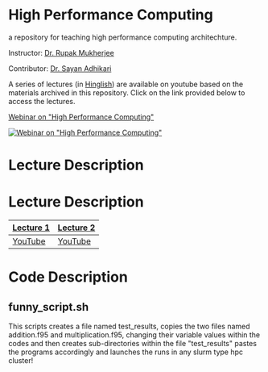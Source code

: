 High Performance Computing
==============================
a repository for teaching high performance computing architechture.

Instructor: [Dr. Rupak Mukherjee](https://github.com/RupakMukherjee)

Contributor: [Dr. Sayan Adhikari](https://github.com/sayanadhikari)

A series of lectures (in [Hinglish](https://en.wikipedia.org/wiki/Hinglish)) are available on youtube based on the materials archived in this repository. Click on the link provided below to access the lectures.


[Webinar on "High Performance Computing"](https://www.youtube.com/playlist?list=PLbX_ZyxeXxSIwXoFHHB6Vd2N4jvlyUTaQ)

[![Webinar on "High Performance Computing"](http://img.youtube.com/vi/IoTquSbTgoQ/0.jpg)](https://www.youtube.com/embed/videoseries?list=PLbX_ZyxeXxSIwXoFHHB6Vd2N4jvlyUTaQ)

# Lecture Description

# Lecture Description

| [Lecture 1](lecture1.md) | [Lecture 2](lecture2.md) |
| ------------ | ------------- |
| [YouTube](https://youtu.be/MeyFQNDE15o) | [YouTube](https://youtu.be/hdQ3O6RqL1M) |

# Code Description

## funny_script.sh
This scripts creates a file named test_results, copies the two files named addition.f95 and multiplication.f95, changing their variable values within the codes and then creates sub-directories within the file "test_results" pastes the programs accordingly and launches the runs in any slurm type hpc cluster!
